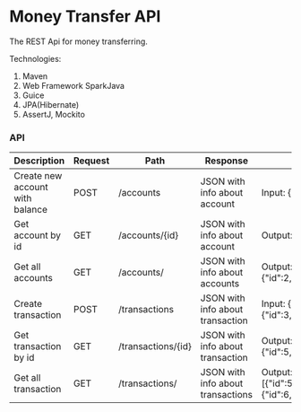 # Money Transfer API

The REST Api for money transferring.

Technologies:

1. Maven
2. Web Framework SparkJava
3. Guice
4. JPA(Hibernate)
5. AssertJ, Mockito


### API

| Description | Request | Path | Response | Example |
| ------ | ------ | ------ | ------ | ------ |
| Create new account with balance | POST | /accounts | JSON with info about account | Input: { "balance": 100 }; Output: { "id": 1, "balance": 200} |
| Get account by id | GET | /accounts/{id} | JSON with info about account | Output: {"id":1,"balance":100.00,"name":"Nikolai"} |
 Get all accounts | GET | /accounts/ | JSON with info about accounts | Output: [{"id":1,"balance":100.00,"name":"Nikolai"},{"id":2,"balance":200.00,"name":"Pavel"}]
| Create transaction | POST | /transactions |JSON with info about transaction | Input: { "fromAccountId": 1, "toAccountId": 2, "amount": 200 }; Output: {"id":3,"fromAccountId":1,"toAccountId":2,"amount":200,"state":"DONE"} |
 Get transaction by id | GET | /transactions/{id} | JSON with info about transaction | Output: {"id":5,"fromAccountId":1,"toAccountId":2,"amount":200.00,"state":"DONE"} |
Get all transaction | GET | /transactions/ | JSON with info about transactions | Output:[{"id":5,"fromAccountId":1,"toAccountId":2,"amount":100.00,"state":"DONE"},{"id":6,"fromAccountId":1,"toAccountId":2,"amount":100.00,"state":"CANCELED"}] |
